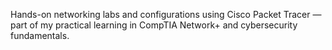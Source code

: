 Hands-on networking labs and configurations using Cisco Packet Tracer — part of my practical learning in CompTIA Network+ and cybersecurity fundamentals.
